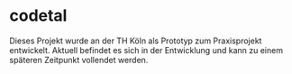# codetal
Dieses Projekt wurde an der TH Köln als Prototyp zum Praxisprojekt entwickelt. Aktuell befindet es sich in der Entwicklung und kann zu einem späteren Zeitpunkt vollendet werden.

